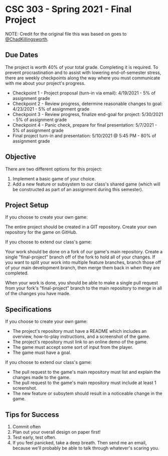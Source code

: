 # CSC 303 - Spring 2021 - Final Project
NOTE: Credit for the original file this was based on goes to [@ChadKillingsworth](https://github.com/ChadKillingsworth).

## Due Dates
The project is worth 40% of your total grade. Completing it is required. To prevent
procrastination and to assist with lowering end-of-semester stress, there are weekly checkpoints
along the way where you must communicate with me about your project's progress.

 * Checkpoint 1 - Project proposal (turn-in via email):                  4/19/2021 - 5% of assignment grade
 * Checkpoint 2 - Review progress, determine reasonable changes to goal: 4/23/2021 - 5% of assignment grade
 * Checkpoint 3 - Review progress, finalize end-goal for project:        5/30/2021  - 5% of assignment grade
 * Checkpoint 4 - Panic check, prepare for final presentation:           5/7/2021 - 5% of assignment grade
 * Final project turn-in and presentation:                               5/10/2021 @ 5:45 PM - 80% of assignment grade

## Objective
There are two different options for this project:
 1. Implement a basic game of your choice. 
 2. Add a new feature or subsystem to our class's shared game (which will be constructed as part of an assignment during this semester).

## Project Setup
If you choose to create your own game:

The entire project should be created in a GIT repository. Create your own repository for the game on GitHub.

If you choose to extend our class's game:

Your work should be done on a fork of our game's main repository. Create a single "final-project" branch off of the fork to hold all 
of your changes. If you want to split your work into multiple feature branches, branch those off of your main development branch, then 
merge them back in when they are completed. 

When your work is done, you should be able to make a single pull request from your fork's "final-project" branch to the main repository
to merge in all of the changes you have made.

## Specifications
If you choose to create your own game:
 * The project's repository must have a README which includes an overview, how-to-play instructions, and a screenshot of the game.
 * The project's repository must link to an online demo of the game.
 * The game must accept some sort of input from the player.
 * The game must have a goal.

If you choose to extend our class's game:
 * The pull request to the game's main repository must list and explain the changes made to the game.
 * The pull request to the game's main repository must include at least 1 screenshot.
 * The new feature or subsytem should result in a noticeable change in the game.

## Tips for Success
 1. Commit often
 2. Plan out your overall design on paper first!
 3. Test early, test often.
 4. If you feel panicked, take a deep breath. Then send me an email, because we'll probably be able to talk through whatever's scaring you.
